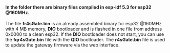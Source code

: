 #### In the folder there are binary files compiled in esp-idf 5.3 for esp32 @160MHz.<br>
The file **fr4sGate.bin** is an already assembled binary for esp32 @160MHz with 4 MB memory, **DIO** bootloader and is flashed in one file from address 0x0000 to a clean esp32. If the **DIO** bootloader does not start, you can use the **fqr4sGate.bin** file with the **QIO** bootloader. The **r4sGate.bin** file is used to update the gateway firmware via the web interface.
